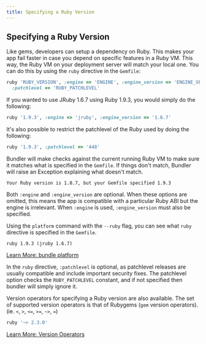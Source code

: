 ```yaml
---
title: Specifying a Ruby Version
---
```


## Specifying a Ruby Version

Like gems, developers can setup a dependency on Ruby. This makes your app fail faster in case you depend on specific features in a Ruby VM. This way, the Ruby VM on your deployment server will match your local one. You can do this by using the <code>ruby</code> directive in the <code>Gemfile</code>:

~~~ ruby
ruby 'RUBY_VERSION', :engine => 'ENGINE', :engine_version => 'ENGINE_VERSION',
  :patchlevel => 'RUBY_PATCHLEVEL'
~~~

If you wanted to use JRuby 1.6.7 using Ruby 1.9.3, you would simply do the following:

~~~ ruby
ruby '1.9.3', :engine => 'jruby', :engine_version => '1.6.7'
~~~

It's also possible to restrict the patchlevel of the Ruby used by doing the following:

~~~ ruby
ruby '1.9.3', :patchlevel => '448'
~~~

Bundler will make checks against the current running Ruby VM to make sure it matches what is specified in the <code>Gemfile</code>. If things don't match, Bundler will raise an Exception explaining what doesn't match.

    Your Ruby version is 1.8.7, but your Gemfile specified 1.9.3

Both <code>:engine</code> and <code>:engine_version</code> are optional. When these options are omitted, this means the app is compatible with a particular Ruby ABI but the engine is irrelevant. When <code>:engine</code> is used, <code>:engine_version</code> must also be specified.

Using the <code>platform</code> command with the <code>--ruby</code> flag, you can see what <code>ruby</code> directive is specified in the <code>Gemfile</code>.

    ruby 1.9.3 (jruby 1.6.7)

<a href="/bundle_platform.html" class="btn btn-primary">Learn More: bundle platform</a>

In the <code>ruby</code> directive, <code>:patchlevel</code> is optional, as patchlevel releases are usually compatible and include important security fixes. The patchlevel option checks the <code>RUBY_PATCHLEVEL</code> constant, and if not specified then bundler will simply ignore it.

Version operators for specifying a Ruby version are also available. The set of supported version operators is that of Rubygems (<code>gem</code> version operators). (ie. <code><</code>, <code>></code>, <code><=</code>, <code>>=</code>, <code>~></code>, <code>=</code>)

~~~ ruby
ruby '~> 2.3.0'
~~~

<a href="http://guides.rubygems.org/patterns/#declaring-dependencies" class="btn btn-primary">Learn More: Version Operators</a>
